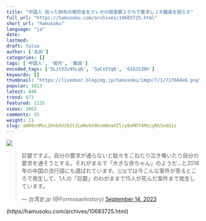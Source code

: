 ```yaml
---
title: "中国人 拾った財布の報労金をクレカの限度額２０％で要求しＪＲ職員を困らす"
full_url: "https://hamusoku.com/archives/10683725.html"
short_url: "hamusoku"
language: "ja"
date: 
lastmod: 
draft: false
author: ['名前']
categories: []
tags: ['中国人', '報労', '職員']
encoded_tags: ['5Lit5Zu95Lq6', '5aCx5Yq0', '6IG35ZOh']
keywords: []
thumbnail: "https://livedoor.blogimg.jp/hamusoku/imgs/7/1/717684e6.png"
popular: 1813
latest: 848
trend: 673
featured: 1135
views: 1663
comments: 55
weight: 11
slug: aHR0cHMvL2hhbXVzb2t1LmNvbS9hcmNoaXZlcy8xMDY4MzcyNS5odG1s
---
```


![](https://livedoor.blogimg.jp/hamusoku/imgs/7/1/717684e6.png)

<blockquote class='twitter-tweet'><p></p><p lang='ja' dir='ltr'>巨嬰ですよ。自分の要求が通らないと駄々をこねたり泣き喚いたり自分の要求を通そうとする。それがまるで「大きな赤ちゃん」のようだ…と2018年の中国の流行語にも選ばれています。🇨🇳では今こんな案件が至るところで発生して、1人の「巨嬰」のわがままで15人が死んだ案件まで発生しています。</p>— 台湾史.jp (@Formosanhistory) <a href='https//twitter.com/Formosanhistory/status/1702127642106101828?ref_src=twsrc%5Etfw'>September 14, 2023</a></blockquote> 

(https//hamusoku.com/archives/10683725.html)
